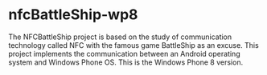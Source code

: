 # nfcBattleShip-wp8
The NFCBattleShip project is based on the study of communication technology called NFC with the famous game BattleShip as an excuse. This project implements the communication between an Android operating system and Windows Phone OS. This is the Windows Phone 8 version.

